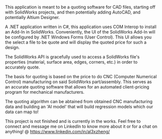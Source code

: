 This application is meant to be a quoting software for CAD files, starting off with SolidWorks projects, and then potentially adding AutoCAD, and potentially Altium Designer. 

A .NET application written in C#, this application uses COM Interop to install an Add-In in SolidWorks. Conveniently, the UI of the SolidWorks Add-In will be configured by .NET Windows Forms (User Control).
This UI allows you the select a file to be quote and will display the quoted price for such a design.

The SolidWorks API is gracefully used to access a SolidWorks file's properties (material, surface area, edges, corners, etc.) in order to accurately quote.

The basis for quoting is based on the price to do CNC (Computer Numerical Control) manufacturing on said SolidWorks part/assembly. 
This serves as an accurate quoting software that allows for an automated client-pricing program for mechanical manufacturers.

The quoting algorithm can be abtained from obtained CNC manufacturing data and building an 'AI model' that will build regression models which our data can map to!

This project is not finished and is currently in the works. Feel free to connect and message me on LinkedIn to know more about it or for a chat on anything! @ https://www.linkedin.com/in/al3xzheng/ 
